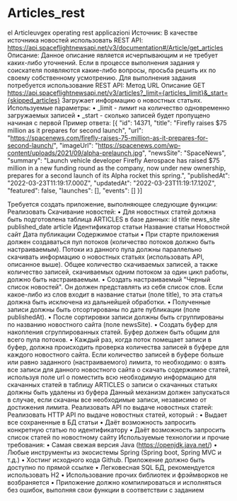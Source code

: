 # Articles_rest
el Articleuvgex operating rest applicazioni
Источник:
В качестве источника новостей использовать REST API: https://api.spaceflightnewsapi.net/v3/documentation#/Article/get_articles
Описание:
Данное описание является исчерпывающим и не требует каких-либо уточнений. Если в процессе выполнения задания у соискателя появляются какие-либо вопросы, просьба решить их по своему собственному усмотрению.
Для выполнения задания потребуется использование REST API:
Метод	URL	Описание
GET	https://api.spaceflightnewsapi.net/v3/articles?_limit={articles_limit}&_start={skipped_articles}
	Загружает информацию о новостных статьях.
Используемые параметры:
•	_limit - лимит на количество одновременно загружаемых записей
•	_start - сколько записей будет пропущено начиная с первой
Пример ответа:
[{
    "id": 14371,
    "title": "Firefly raises $75 million as it prepares for second launch",
    "url": "https://spacenews.com/firefly-raises-75-million-as-it-prepares-for-second-launch/",
    "imageUrl": "https://spacenews.com/wp-content/uploads/2021/09/alpha-prelaunch.jpg",
    "newsSite": "SpaceNews",
    "summary": "Launch vehicle developer Firefly Aerospace has raised $75 million in a new funding round as the company, now under new ownership, prepares for a second launch of its Alpha rocket this spring.",
    "publishedAt": "2022-03-23T11:19:17.000Z",
    "updatedAt": "2022-03-23T11:19:17.120Z",
    "featured": false,
    "launches": [],
    "events": []
  }]

Требуется создать приложение, выполняющее следующие функции:
Реализовать Скачивание новостей:
•	Для новостных статей должна быть подготовлена таблица ARTICLES в базе данных:
id	title	news_site	published_date	article
Идентификатор статьи	Название статьи	Новостной сайт	Дата публикации	Содержимое статьи
•	При старте приложения должен создаваться пул потоков (количество потоков должно быть настраиваемым). Потоки из данного пула должны параллельно скачивать информацию о новостных статьях (использовать API, описанное выше).
 Общее количество скачиваемых записей, а также количество записей, скачиваемых одним потоком за один цикл работы, должно быть настраиваемым. 
•	Создать настраиваемый "Черный список новостей". Он должен представлять из себя список слов. Если какое-либо из слов входит в название статьи (поле title), то эта статья должна быть исключена из дальнейшей обработки.
•	Полученные записи должны быть отсортированы по дате публикации (поле publishedAt).
•	После сортировки записи должны быть сгруппированы по названию новостного сайта (поле newsSite).
•	Создать буфер для накопления сгруппированных статей. Буфер должен быть общим для всего пула потоков.
•	Каждый раз, когда поток помещает записи в буфер, должна происходить проверка количества записей в буфере для каждого новостного сайта. Если количество записей в буфере больше или равно заданного (настраиваемого) лимита, то необходимо: 
o	взять все записи для данного новостного сайта
o	скачать содержимое статей, используя поле url 
o	поместить всю необходимую информацию для скачанных статей в таблицу ARTICLES
o	записи о скачанных статьях должны быть удалены из буфера
Данный механизм должен запускаться в случае, если скачаны все необходимые записи, независимо от достижения лимита.
Реализовать API по выдаче новостных статей:
Реализовать HTTP API по выдаче новостных статей, который :
•	Выдает все сохраненные в БД статьи
•	Даёт возможность запросить конкретную статью по идентификатору
•	Даёт возможность запросить список статей по новостному сайту
Используемые технологии и прочие требования:
•	Самая свежая версия Java (https://openjdk.java.net/)
•	Любые инструменты из экосистемы Spring (Spring boot, Spring MVC и т.д.)
•	Хостинг исходного кода Github. Приложение должно быть доступно по прямой ссылке
•	Легковесная SQL БД, рекомендуется использовать H2
•	Использование прочих библиотек и фрэймворков не возбраняется
•	Приложение должно компилироваться и исполняться без ошибок, выполняя свои функции в соответствии с заданием
